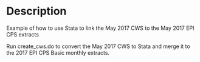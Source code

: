 # Description

Example of how to use Stata to link the May 2017 CWS to the May 2017 EPI CPS extracts

Run create_cws.do to convert the May 2017 CWS to Stata and merge it to the 2017 EPI CPS Basic monthly extracts.